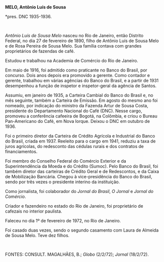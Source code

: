**MELO, Antônio Luís de Sousa**

\*pres. DNC 1935-1936.

 

*Antônio Luís de Sousa Melo* nasceu no Rio de Janeiro, então Distrito
Federal, no dia 27 de fevereiro de 1890, filho de Antônio Luís de Sousa
Melo e de Rosa Pereira de Sousa Melo. Sua família contava com grandes
proprietários de fazendas de café.

Estudou e trabalhou na Academia de Comércio do Rio de Janeiro.

Em maio de 1916, foi admitido como praticante no Banco do Brasil, por
concurso. Dois anos depois era promovido a gerente. Como contador e
gerente, trabalhou em várias agências do Banco do Brasil, e a partir de
1931 desempenhou a função de inspetor e inspetor-geral da agência de
Santos.

Assumiu, em janeiro de 1935, a Carteira Cambial do Banco do Brasil e, no
mês seguinte, também a Carteira de Emissão. Em agosto do mesmo ano foi
nomeado, por indicação do ministro da Fazenda Artur de Sousa Costa,
presidente do Departamento Nacional do Café (DNC). Nesse cargo, promoveu
a conferência cafeeira de Bogotá, na Colômbia, e criou o Bureau
Pan-Americano do Café, em Nova Iorque. Deixou o DNC em outubro de 1936.

Foi o primeiro diretor da Carteira de Crédito Agrícola e Industrial do
Banco do Brasil, criada em 1937. Reeleito para o cargo em 1941, reduziu
a taxa de juros agrícolas, do redesconto das cédulas rurais e dos
contratos de financiamentos.

Foi membro do Conselho Federal do Comércio Exterior e da
Superintendência da Moeda e do Crédito (Sumoc). Pelo Banco do Brasil,
foi também diretor das carteiras de Crédito Geral e de Redescontos, e da
Caixa de Mobilização Bancária. Chegou à vice-presidência do Banco do
Brasil, sendo por três vezes o presidente interino da instituição.

Como jornalista, foi colaborador do *Jornal do Brasil*, *O Jornal* e
*Jornal do Comércio*.

Criador e fazendeiro no estado do Rio de Janeiro, foi proprietário de
cafezais no interior paulista.

Faleceu no dia 1º de fevereiro de 1972, no Rio de Janeiro.

Foi casado duas vezes, sendo o segundo casamento com Laura de Almeida de
Sousa Melo. Teve dez filhos.

 

FONTES: CONSULT. MAGALHÃES, B.; *Globo* (2/2/72); *Jornal* (18/2/72).

 
